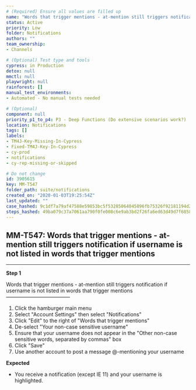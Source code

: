 ```yaml
---
# (Required) Ensure all values are filled up
name: "Words that trigger mentions - at-mention still triggers notification if username is not listed in words that trigger mentions"
status: Active
priority: Low
folder: Notifications
authors: ""
team_ownership: 
- Channels

# (Optional) Test type and tools
cypress: in Production
detox: null
mmctl: null
playwright: null
rainforest: []
manual_test_environments: 
- Automated - No manual tests needed

# (Optional)
component: null
priority_p1_to_p4: P3 - Deep Functions (Do extensive scenarios work?)
location: Notifications
tags: []
labels: 
- TM4J-Key-Missing-In-Cypress
- Fixed-TM4J-Key-In-Cypress
- cy-prod
- notifications
- cy-rep-missing-or-skipped

# Do not change
id: 3905615
key: MM-T547
folder_path: suite/notifications
created_on: "2020-01-03T19:25:54Z"
last_updated: ""
case_hashed: 9c1df7a79af47588e59853bc5f53285064045896fb75326f92181194d22a55918c9b9d355a71e474c05c32315e995994
steps_hashed: 49ba079c37a7061aa790f0fe008c6e9ab3bd2f26fa6ed63d49d7f6858cc6c2f9648dea5ba8f496988f6402940de6a787
---
```


## MM-T547: Words that trigger mentions - at-mention still triggers notification if username is not listed in words that trigger mentions

---

**Step 1**

Words that trigger mentions - at-mention still triggers notification if username is not listed in words that trigger mentions\
–––––––––––––––––––––––––

1. Click the hamburger main menu
2. Select "Account Settings" then select "Notifications"
3. Click "Edit" to the right of "Words that trigger mentions"
4. De-select "Your non-case sensitive username"
5. Ensure that your username does not appear in the "Other non-case sensitive words, separated by commas" box
6. Click "Save"
7. Use another account to post a message @-mentioning your username

**Expected**

- You receive a notification (except IE 11) and your username is highlighted.
